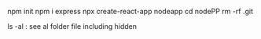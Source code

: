 npm init
npm i express
npx create-react-app nodeapp
cd nodePP
rm -rf .git

ls -al : see al folder file including hidden